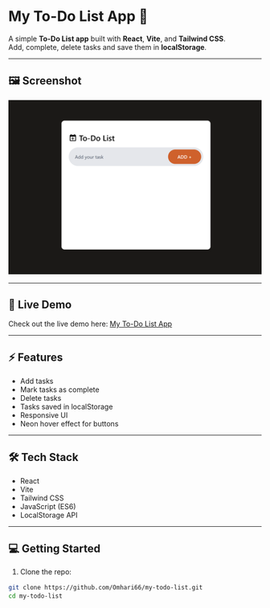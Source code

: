 # My To-Do List App 📝

A simple **To-Do List app** built with **React**, **Vite**, and **Tailwind CSS**.  
Add, complete, delete tasks and save them in **localStorage**.

---

## 🖼 Screenshot

![Screenshot of My To-Do App](src/assets/todo-screenshot.png)

---

## 🚀 Live Demo

Check out the live demo here: [My To-Do List App](https://myytoodoo.netlify.app/)

---

## ⚡ Features

- Add tasks
- Mark tasks as complete
- Delete tasks
- Tasks saved in localStorage
- Responsive UI
- Neon hover effect for buttons

---

## 🛠 Tech Stack

- React
- Vite
- Tailwind CSS
- JavaScript (ES6)
- LocalStorage API

---

## 💻 Getting Started

1. Clone the repo:

```bash
git clone https://github.com/Omhari66/my-todo-list.git
cd my-todo-list
